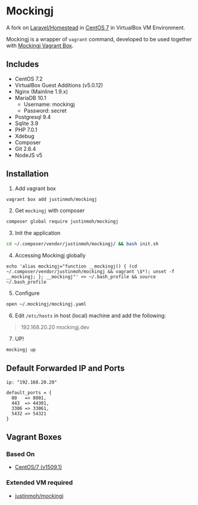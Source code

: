 # Mockingj

A fork on [Laravel/Homestead](https://github.com/laravel/homestead) in [CentOS 7](https://www.centos.org) in VirtualBox VM Environment.

Mockingj is a wrapper of `vagrant` command, developed to be used together with [Mockingj Vagrant Box](https://atlas.hashicorp.com/justinmoh/mockingj).

## Includes

* CentOS 7.2
* VirtualBox Guest Additions (v5.0.12)
* Nginx (Mainline 1.9.x)
* MariaDB 10.1
  * Username: mockingj
  * Password: secret
* Postgresql 9.4
* Sqlite 3.9
* PHP 7.0.1
* Xdebug
* Composer
* Git 2.6.4
* NodeJS v5


## Installation

1) Add vagrant box

```bash
vagrant box add justinmoh/mockingj
```

2) Get `mockingj` with composer

```bash
composer global require justinmoh/mockingj
```

3) Init the application

```bash
cd ~/.composer/vendor/justinmoh/mockingj/ && bash init.sh
```

4) Accessing Mockingj globally

```
echo 'alias mockingj="function __mockingj() { (cd ~/.composer/vendor/justinmoh/mockingj && vagrant \$*); unset -f __mockingj; }; __mockingj"' >> ~/.bash_profile && source ~/.bash_profile
```

5) Configure

```bash
open ~/.mockingj/mockingj.yaml
```

6) Edit `/etc/hosts` in host (local) machine and add the following:

> 192.168.20.20     mockingj.dev

7) UP!

```bash
mockingj up
```



## Default Forwarded IP and Ports

```
ip: "192.168.20.20"
```

```
default_ports = {
  80   => 8001,
  443  => 44301,
  3306 => 33061,
  5432 => 54321
}
```

## Vagrant Boxes

### Based On
* [CentOS/7 (v1509.1)](https://atlas.hashicorp.com/centos/boxes/7/versions/1509.01)

### Extended VM required
* [justinmoh/mockingj](https://atlas.hashicorp.com/justinmoh/mockingj)

